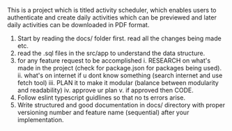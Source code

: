 This is a project which is titled activity scheduler, which enables users to authenticate and create daily activities which can be previewed and later daily activities can be downloaded in PDF format.

1. Start by reading the docs/ folder first. read all the changes being made etc.
2. read the .sql files in the src/app to understand the data structure.
3. for any feature request to be accomplished i. RESEARCH on what's made in the project (check for package.json for packages being used). ii. what's on internet if u dont know something (search internet and use fetch tool) iii. PLAN it to make it modular (balance between modularity and readability) iv. approve ur plan v. if approved then CODE.
4. Follow eslint typescript guidlines so that no ts errors arise.
5. Write structured and good documentation in docs/ directory with proper versioning number and feature name (sequential) after your implementation.
